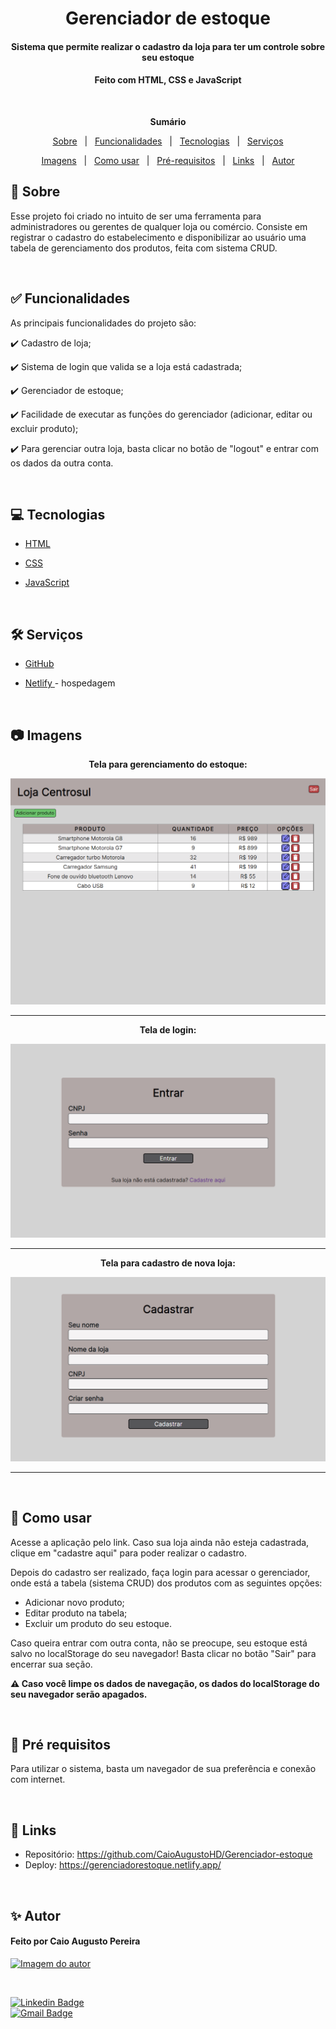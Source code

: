 <h1 align="center">Gerenciador de estoque</h1>
<h4 align="center">Sistema que permite realizar o cadastro da loja para ter um controle sobre seu estoque</h4>
<h4 align="center">Feito com HTML, CSS e JavaScript</h4>

&#xa0;

**<p align="center">Sumário</p>**
<p align="center">
<a href="#dart-sobre">Sobre</a> &#xa0; | &#xa0;
<a href="#white_check_mark-funcionalidades">Funcionalidades</a> &#xa0; | &#xa0;
<a href="#computer-tecnologias">Tecnologias</a> &#xa0; | &#xa0;
<a href="#hammer_and_wrench-serviços">Serviços</a>
</p>
<p align="center">
<a href="#camera-imagens">Imagens</a> &#xa0; | &#xa0;
<a href="#orange_book-como-usar">Como usar</a> &#xa0; | &#xa0;
<a href="#scroll-pré-requisitos">Pré-requisitos</a> &#xa0; | &#xa0;
<a href="#link-links">Links</a> &#xa0; | &#xa0;
<a href="#sparkles-autor">Autor</a>
</p>



## :dart: Sobre
Esse projeto foi criado no intuito de ser uma ferramenta para administradores ou gerentes de qualquer loja ou comércio. Consiste em registrar o cadastro do estabelecimento e disponibilizar ao usuário uma tabela de gerenciamento dos produtos, feita com sistema CRUD.

&#xa0;

## :white_check_mark: Funcionalidades
As principais funcionalidades do projeto são:

✔️ Cadastro de loja;

✔️ Sistema de login que valida se a loja está cadastrada;

✔️ Gerenciador de estoque;

✔️ Facilidade de executar as funções do gerenciador (adicionar, editar ou excluir produto);

✔️ Para gerenciar outra loja, basta clicar no botão de "logout" e entrar com os dados da outra conta.


&#xa0;

## :computer: Tecnologias
* [HTML](https://developer.mozilla.org/pt-BR/docs/Web/HTML)

* [CSS](https://developer.mozilla.org/pt-BR/docs/Web/CSS)

* [JavaScript](https://www.javascript.com/)


&#xa0;

## :hammer_and_wrench: Serviços
* <a href="https://github.com/">GitHub</a>

* <a href="https://www.netlify.com/">Netlify </a>- hospedagem


&#xa0;

## :camera: Imagens
**<p align="center">Tela para gerenciamento do estoque:</p>**
<img src="img/telahome.png" alt="Imagem do gerenciador de estoque">

---
**<p align="center">Tela de login:</p>**
<img src="img/telalogin.png" alt="Imagem da tela de login">

---
**<p align="center">Tela para cadastro de nova loja:</p>**
<img src="img/telacadastro.png" alt="Imagem da tela de cadastro">

---


&#xa0;


## :orange_book: Como usar
<p>Acesse a aplicação pelo link. Caso sua loja ainda não esteja cadastrada, clique em "cadastre aqui" para poder realizar o cadastro.</p>
<p>Depois do cadastro ser realizado, faça login para acessar o gerenciador, onde está a tabela (sistema CRUD) dos produtos com as seguintes opções:</p>
<ul>
  <li>Adicionar novo produto;</li> 
  <li>Editar produto na tabela;</li> 
  <li>Excluir um produto do seu estoque.</li>
</ul>
<p>Caso queira entrar com outra conta, não se preocupe, seu estoque está salvo no localStorage do seu navegador! Basta clicar no botão "Sair" para encerrar sua seção.</p>

**<p>⚠️ Caso você limpe os dados de navegação, os dados do localStorage do seu navegador serão apagados.</p>**


&#xa0;

## :scroll: Pré requisitos
Para utilizar o sistema, basta um navegador de sua preferência e conexão com internet.


&#xa0;

## :link: Links
* Repositório: https://github.com/CaioAugustoHD/Gerenciador-estoque
* Deploy: https://gerenciadorestoque.netlify.app/

&#xa0;

## :sparkles: Autor
<h4>Feito por Caio Augusto Pereira</h4>

<a href="https://github.com/CaioAugustoHD">
<img src="https://github.com/CaioAugustoHD.png" width="150px" alt="Imagem do autor">
</a>

&#xa0;

[![Linkedin Badge](https://img.shields.io/badge/-Caio%20Augusto%20Pereira-blue?style=flat-square&logo=Linkedin&logoColor=white&link=https://www.linkedin.com/in/caio-augusto-cap/)](https://www.linkedin.com/in/caio-augusto-cap/)<br>
[![Gmail Badge](https://img.shields.io/badge/-caioaugustosbs@gmail.com-c14438?style=flat-square&logo=Gmail&logoColor=white&link=mailto:caioaugustosbs@gmail.com)](mailto:caioaugustosbs@gmail.com)
